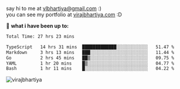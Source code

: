 say hi to me at [vlbhartiya@gmail.com](mailto:vlbhartiya@gmail.com) :)<br/>
you can see my portfolio at [virajbhartiya.com](https://virajbhartiya.com) :D<br/>


🚀 **what i have been up to:**

<!--START_SECTION:waka-->

```txt
Total Time: 27 hrs 23 mins

TypeScript   14 hrs 31 mins  █████████████░░░░░░░░░░░░   51.47 %
Markdown     3 hrs 13 mins   ███░░░░░░░░░░░░░░░░░░░░░░   11.44 %
Go           2 hrs 45 mins   ██▒░░░░░░░░░░░░░░░░░░░░░░   09.75 %
YAML         1 hr 20 mins    █▒░░░░░░░░░░░░░░░░░░░░░░░   04.77 %
Bash         1 hr 11 mins    █░░░░░░░░░░░░░░░░░░░░░░░░   04.22 %
```

<!--END_SECTION:waka-->

<p align="left"> <img src="https://komarev.com/ghpvc/?username=virajbhartiya&color=blue" alt="virajbhartiya" /> </p>
